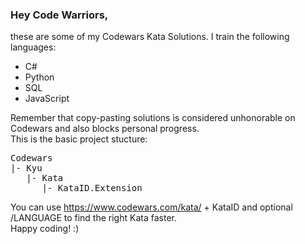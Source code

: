 ### Hey Code Warriors,
these are some of my Codewars Kata Solutions. 
I train the following languages:
- C#
- Python
- SQL
- JavaScript
  
Remember that copy-pasting solutions is considered unhonorable on Codewars and also blocks personal progress. <br>
This is the basic project stucture:
<pre>
Codewars
|- Kyu
   |- Kata
      |- KataID.Extension
</pre>
You can use https://www.codewars.com/kata/ + KataID and optional /LANGUAGE to find the right Kata faster. <br>
Happy coding! :)
